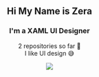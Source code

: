 <h2 align="center"> Hi My Name is Zera </h2>
<h3 align="center"> I'm a XAML UI Designer </h2>
<p align="center">
  <a> 2 repositories so far 🤟 </a>
  <br>
  <a2> I like UI design 😅 </a2>
</p>
<p align="center">
  <a href="https://www.tutorialspoint.com/xaml/index.htm" title="XAML">
    <img src="https://cdn.discordapp.com/attachments/780958889356820510/824813553135517706/input-onlinepngtools.png">
  </a>
</p>
